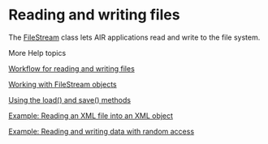 # Reading and writing files

<div>

The
[FileStream](https://help.adobe.com/en_US/FlashPlatform/reference/actionscript/3/flash/filesystem/FileStream.html)
class lets AIR applications read and write to the file system.

</div>

<div>

<div>

More Help topics

</div>

<div>

[Workflow for reading and writing files](WS5b3ccc516d4fbf351e63e3d118666ade46-7dc8.html)

[Working with FileStream objects](WS5b3ccc516d4fbf351e63e3d118666ade46-7dc6.html)

[Using the load() and save() methods](WSAA022E3E-090D-4003-B31E-1D2C7A53867A.html)

[Example: Reading an XML file into an XML object](WS5b3ccc516d4fbf351e63e3d118666ade46-7dc5.html)

[Example: Reading and writing data with random access](WS5b3ccc516d4fbf351e63e3d118666ade46-7dc4.html)

</div>

<div>

</div>

</div>
